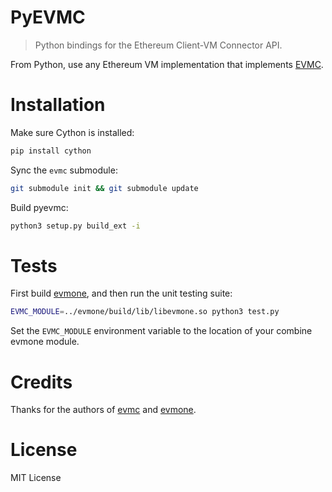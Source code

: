 # PyEVMC

> Python bindings for the Ethereum Client-VM Connector API.

From Python, use any Ethereum VM implementation that implements [EVMC](https://github.com/ethereum/evmc).

# Installation

Make sure Cython is installed:

```sh
pip install cython
```

Sync the `evmc` submodule:

```sh
git submodule init && git submodule update
```

Build pyevmc:

```sh
python3 setup.py build_ext -i
```

# Tests

First build [evmone](https://github.com/ethereum/evmone), and then run the unit testing suite:

```sh
EVMC_MODULE=../evmone/build/lib/libevmone.so python3 test.py
```

Set the `EVMC_MODULE` environment variable to the location of your combine evmone module.

# Credits
Thanks for the authors of [evmc](https://github.com/ethereum/evmc/blob/master/AUTHORS.md) and [evmone](https://github.com/ethereum/evmone/blob/master/AUTHORS).

# License
MIT License
